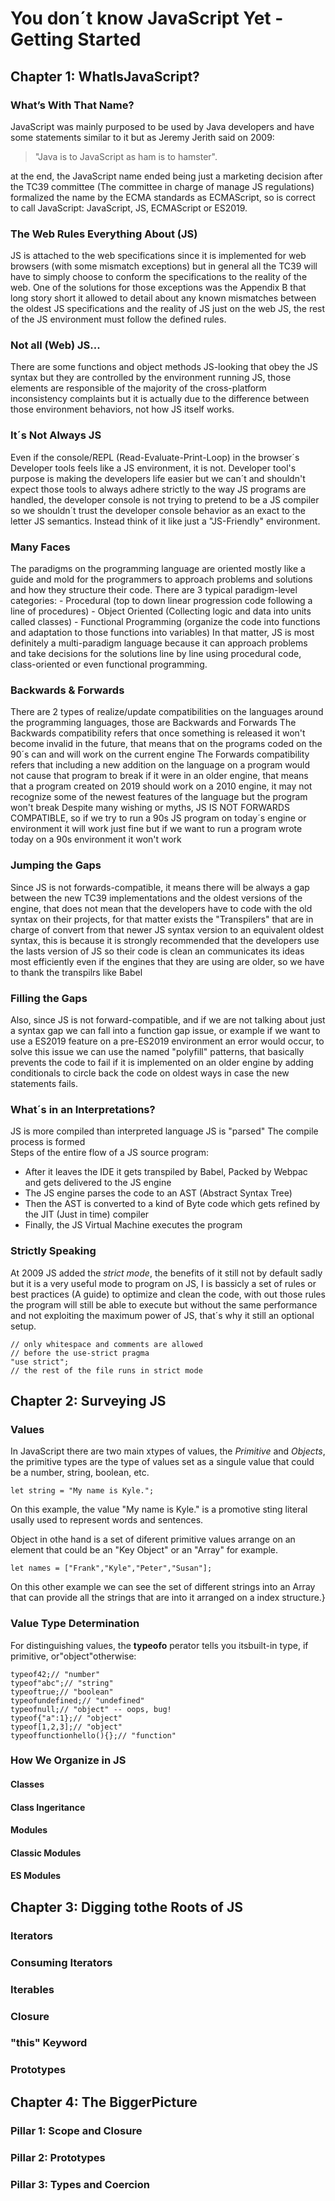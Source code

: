 # You don´t know JavaScript Yet - Getting Started


## Chapter 1: WhatIsJavaScript?

### What’s With That Name? 
JavaScript was mainly purposed to be used by Java developers and have some statements similar to it but as Jeremy Jerith said on 2009: 
>"Java is to JavaScript as ham is to hamster".

at the end, the JavaScript name ended being just a marketing decision after the TC39 committee (The committee in charge of manage JS regulations) formalized the name by the ECMA standards as ECMAScript, so is correct to call JavaScript: JavaScript, JS, ECMAScript or ES2019. 
 
 
### The Web Rules Everything About (JS) 
JS is attached to the web specifications since it is implemented for web browsers (with some mismatch exceptions) but in general all the TC39 will have to simply choose to conform the specifications to the reality of the web. 
One of the solutions for those exceptions was the Appendix B that long story short it allowed to detail about any known mismatches between the oldest JS specifications and the reality of JS just on the web JS, the rest of the JS environment must follow the defined rules. 
 
 
### Not all (Web) JS... 
There are some functions and object methods JS-looking that obey the JS syntax but they are controlled by the environment running JS, those elements are responsible of the majority of the cross-platform inconsistency complaints but it is actually due to the difference between those environment behaviors, not how JS itself works. 
 
 
### It´s Not Always JS 
Even if the console/REPL (Read-Evaluate-Print-Loop) in the browser´s Developer tools feels like a JS environment, it is not. Developer tool's purpose is making the developers life easier but we can´t and shouldn't expect those tools to always adhere strictly to the way JS programs are handled, the developer console is not trying to pretend to be a JS compiler so we shouldn´t trust the developer console behavior as an exact to the letter JS semantics. Instead think of it like just a "JS-Friendly" environment. 
 
 
### Many Faces 
The paradigms on the programming language are oriented mostly like a guide and mold for the programmers to approach problems and solutions and how they structure their code. There are 3 typical paradigm-level categories: 
    - Procedural (top to down linear progression code following a line of procedures) 
    - Object Oriented (Collecting logic and data into units called classes) 
    - Functional Programming (organize the code into functions and adaptation to those functions into variables) 
In that matter, JS is most definitely a multi-paradigm language because it can approach problems and take decisions for the solutions line by line using procedural code, class-oriented or even functional programming. 
 
 
### Backwards & Forwards 
There are 2 types of realize/update compatibilities on the languages around the programming languages, those are Backwards and Forwards 
The Backwards compatibility refers that once something is released it won't become invalid in the future, that means that on the programs coded on the 90´s can and will work on the current engine 
The Forwards compatibility refers that including a new addition on the language on a program would not cause that program to break if it were in an older engine, that means that a program created on 2019 should work on a 2010 engine, it may not recognize some of the newest features of the language but the program won't break 
Despite many wishing or myths, JS IS NOT FORWARDS COMPATIBLE, so if we try to run a 90s JS program on today´s engine or environment it will work just fine but if we want to run a program wrote today on a 90s environment it won't work 
 
 
### Jumping the Gaps 
Since JS is not forwards-compatible, it means there will be always a gap between the new TC39 implementations and the oldest versions of the engine, that does not mean that the developers have to code with the old syntax on their projects, for that matter exists the "Transpilers" that are in charge of convert from that newer JS syntax version to an equivalent oldest syntax, this is because it is strongly recommended that the developers use the lasts version of JS so their code is clean an communicates its ideas most efficiently even if the engines that they are using are older, so we have to thank the transpilrs like Babel 
 
 
### Filling the Gaps 
Also, since JS is not forward-compatible, and if we are not talking about just a syntax gap we can fall into a function gap issue, or example if we want to use a ES2019 feature on a pre-ES2019 environment an error would occur, to solve this issue we can use the named "polyfill" patterns, that basically prevents the code to fail if it is implemented on an older engine by adding conditionals to circle back the code on oldest ways in case the new statements fails. 
 
 
### What´s in an Interpretations? 
JS is more compiled than interpreted language 
JS is "parsed" 
The compile process is formed  
Steps of the entire flow of a JS source program: 
- After it leaves the IDE it gets transpiled by Babel, Packed by Webpac and gets delivered to the JS engine 
- The JS engine parses the code to an AST (Abstract Syntax Tree) 
- Then the AST is converted to a kind of Byte code which gets refined by the JIT (Just in time) compiler 
- Finally, the JS Virtual Machine executes the program 
  
 
### Strictly Speaking 
At 2009 JS added the *strict mode*, the benefits of it still not by default sadly but it is a very useful mode to program on JS, I is bassicly a set of rules or best practices (A guide) to optimize and clean the code, with out those rules the program will still be able to execute but without the same performance and not exploiting the maximum power of JS, that´s why it still an optional setup.
```
// only whitespace and comments are allowed
// before the use-strict pragma
"use strict";
// the rest of the file runs in strict mode
```




## Chapter 2: Surveying JS

### Values
In JavaScript there are two main xtypes of values, the *Primitive* and *Objects*, the primitive types are the type of values set as a singule value that could be a number, string, boolean, etc.
```
let string = "My name is Kyle.";
```
On this example, the value "My name is Kyle." is a promotive sting literal usally used to represent words and sentences.

Object in othe hand is a set of diferent primitive values arrange on an element that could be an "Key Object" or an "Array" for example.
```
let names = ["Frank","Kyle","Peter","Susan"];
```
On this other example we can see the set of different strings into an Array that can provide all the strings that are into it arranged on a index structure.}

### Value Type Determination
For distinguishing values, the **typeofo** perator tells you itsbuilt-in type, if primitive, or"object"otherwise:
```
typeof42;// "number"
typeof"abc";// "string"
typeoftrue;// "boolean"
typeofundefined;// "undefined"
typeofnull;// "object" -- oops, bug!
typeof{"a":1};// "object"
typeof[1,2,3];// "object"
typeoffunctionhello(){};// "function"
```

### How We Organize in JS

#### Classes
#### Class Ingeritance
#### Modules
#### Classic Modules
#### ES Modules


## Chapter 3: Digging tothe Roots of JS
### Iterators
### Consuming Iterators
### Iterables
### Closure
### "this" Keyword
### Prototypes

## Chapter 4: The BiggerPicture
### Pillar 1: Scope and Closure
### Pillar 2: Prototypes
### Pillar 3: Types and Coercion